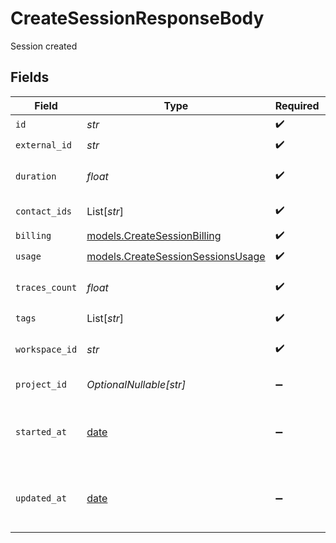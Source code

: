 # CreateSessionResponseBody

Session created


## Fields

| Field                                                                        | Type                                                                         | Required                                                                     | Description                                                                  |
| ---------------------------------------------------------------------------- | ---------------------------------------------------------------------------- | ---------------------------------------------------------------------------- | ---------------------------------------------------------------------------- |
| `id`                                                                         | *str*                                                                        | :heavy_check_mark:                                                           | N/A                                                                          |
| `external_id`                                                                | *str*                                                                        | :heavy_check_mark:                                                           | N/A                                                                          |
| `duration`                                                                   | *float*                                                                      | :heavy_check_mark:                                                           | Duration of the session in ms                                                |
| `contact_ids`                                                                | List[*str*]                                                                  | :heavy_check_mark:                                                           | List of contact ids                                                          |
| `billing`                                                                    | [models.CreateSessionBilling](../models/createsessionbilling.md)             | :heavy_check_mark:                                                           | N/A                                                                          |
| `usage`                                                                      | [models.CreateSessionSessionsUsage](../models/createsessionsessionsusage.md) | :heavy_check_mark:                                                           | N/A                                                                          |
| `traces_count`                                                               | *float*                                                                      | :heavy_check_mark:                                                           | Total traces of the session                                                  |
| `tags`                                                                       | List[*str*]                                                                  | :heavy_check_mark:                                                           | N/A                                                                          |
| `workspace_id`                                                               | *str*                                                                        | :heavy_check_mark:                                                           | The workspace id                                                             |
| `project_id`                                                                 | *OptionalNullable[str]*                                                      | :heavy_minus_sign:                                                           | The project id                                                               |
| `started_at`                                                                 | [date](https://docs.python.org/3/library/datetime.html#date-objects)         | :heavy_minus_sign:                                                           | The time when the session was created                                        |
| `updated_at`                                                                 | [date](https://docs.python.org/3/library/datetime.html#date-objects)         | :heavy_minus_sign:                                                           | The time when the session was updated                                        |